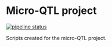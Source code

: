 # Micro-QTL project

[![pipeline status](https://gitlab.bioinf.nioo.knaw.nl/ThomG/micro-qtl/badges/master/pipeline.svg)](https://gitlab.bioinf.nioo.knaw.nl/ThomG/micro-qtl/commits/master)

Scripts created for the micro-QTL project.
